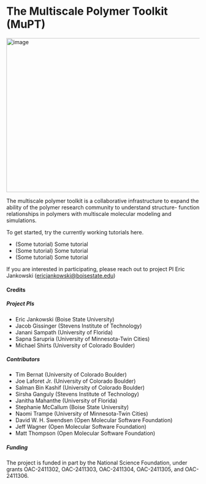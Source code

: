 # The Multiscale Polymer Toolkit (MuPT)

<img width="533" height="402" alt="image" src="https://github.com/user-attachments/assets/8efe5945-f4f9-44b0-803f-0caa0d2bb52a" />

The multiscale polymer toolkit is a collaborative infrastructure to expand the ability of the polymer research community to understand structure- function relationships in polymers with multiscale molecular modeling and simulations. 

To get started, try the currently working tutorials here. 

- (Some tutorial) Some tutorial
- (Some tutorial) Some tutorial
- (Some tutorial) Some tutorial
  
If you are interested in participating, please reach out to project PI Eric Jankowski (<ericjankowski@boisestate.edu>)

#### Credits

##### Project PIs

- Eric Jankowski (Boise State University)
- Jacob Gissinger (Stevens Institute of Technology)
- Janani Sampath (University of Florida)
- Sapna Sarupria (University of Minnesota-Twin Cities)
- Michael Shirts (University of Colorado Boulder)

##### Contributors

- Tim Bernat (University of Colorado Boulder)
- Joe Laforet Jr. (University of Colorado Boulder)
- Salman Bin Kashif (University of Colorado Boulder)
- Sirsha Ganguly (Stevens Institute of Technology)
- Janitha Mahanthe (University of Florida)
- Stephanie McCallum (Boise State University) 
- Naomi Trampe (University of Minnesota-Twin Cities)
- David W. H. Swendsen (Open Molecular Software Foundation)
- Jeff Wagner (Open Molecular Software Foundation)
- Matt Thompson (Open Molecular Software Foundation)

##### Funding
The project is funded in part by the National Science Foundation, under grants OAC-2411302, OAC-2411303, OAC-2411304, OAC-2411305, and OAC-2411306.
